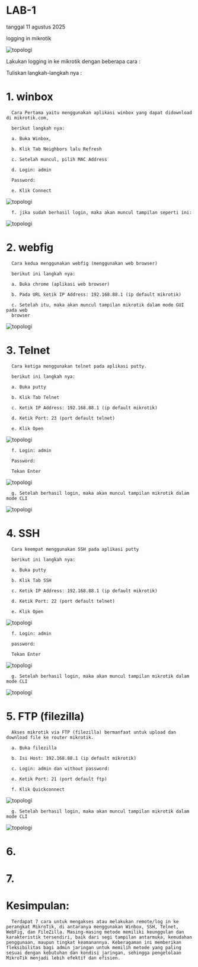 # LAB-1 
tanggal 11 agustus 2025

logging in mikrotik

![topologi](topologi1.jpeg)

Lakukan logging in ke mikrotik dengan beberapa cara :
   
Tuliskan langkah-langkah nya :

# 1. winbox 
   
      Cara Pertama yaitu menggunakan aplikasi winbox yang dapat didownload di mikrotik.com,

      berikut langkah nya:

      a. Buka Winbox,

      b. Klik Tab Neighbors lalu Refresh

      c. Setelah muncul, pilih MAC Address

      d. Login: admin

      Password:

      e. Klik Connect

   ![topologi](scwinbox.PNG)

      f. jika sudah berhasil login, maka akan muncul tampilan seperti ini:

   ![topologi](scwinbox1.PNG)

# 2. webfig 
   
      Cara kedua menggunakan webfig (menggunakan web browser)

      berikut ini langkah nya:

      a. Buka chrome (aplikasi web browser)

      b. Pada URL ketik IP Address: 192.168.88.1 (ip default mikrotik)

      c. Setelah itu, maka akan muncul tampilan mikrotik dalam mode GUI pada web
      browser

![topologi](scwebfig.PNG)

# 3. Telnet 

      Cara ketiga menggunakan telnet pada aplikasi putty.

      berikut ini langkah nya:

      a. Buka putty

      b. Klik Tab Telnet

      c. Ketik IP Address: 192.168.88.1 (ip default mikrotik)

      d. Ketik Port: 23 (port default telnet)

      e. Klik Open 

![topologi](scpty.PNG)

      f. Login: admin

      Password:

      Tekan Enter

![topologi](scpty1.PNG)

      g. Setelah berhasil login, maka akan muncul tampilan mikrotik dalam mode CLI

![topologi](scpty2.PNG)


# 4. SSH 

      Cara keempat menggunakan SSH pada aplikasi putty

      berikut ini langkah nya:

      a. Buka putty

      b. Klik Tab SSH

      c. Ketik IP Address: 192.168.88.1 (ip default mikrotik)

      d. Ketik Port: 22 (port default telnet)

      e. Klik Open 

![topologi](scssh1.PNG)

      f. Login: admin

      password:

      Tekan Enter

![topologi](scssh2.PNG)

      g. Setelah berhasil login, maka akan muncul tampilan mikrotik dalam mode CLI

![topologi](scssh3.PNG)

# 5. FTP (filezilla) 

      Akses mikrotik via FTP (filezilla) bermanfaat untuk upload dan download file ke router mikrotik.

      a. Buka filezilla

      b. Isi Host: 192.168.88.1 (ip default mikrotik)
      
      c. Login: admin dan without password:
         
      e. Ketik Port: 21 (port default ftp)
      
      f. Klik Quickconnect

![topologi](fzia.PNG)

      g. Setelah berhasil login, maka akan muncul tampilan mikrotik dalam mode CLI

![topologi](fzia1.PNG)

# 6. 
# 7.

# Kesimpulan:

      Terdapat 7 cara untuk mengakses atau melakukan remote/log in ke perangkat MikroTik, di antaranya menggunakan Winbox, SSH, Telnet, WebFig, dan FileZilla. Masing-masing metode memiliki keunggulan dan karakteristik tersendiri, baik dari segi tampilan antarmuka, kemudahan penggunaan, maupun tingkat keamanannya. Keberagaman ini memberikan fleksibilitas bagi admin jaringan untuk memilih metode yang paling sesuai dengan kebutuhan dan kondisi jaringan, sehingga pengelolaan MikroTik menjadi lebih efektif dan efisien.





